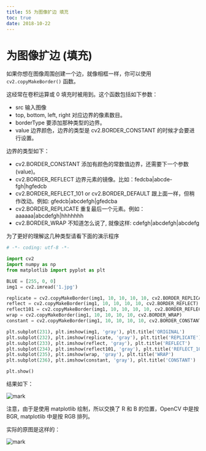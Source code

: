 ```yaml
---
title: 55 为图像扩边 填充
toc: true
date: 2018-10-22
---
```

# 为图像扩边 (填充)

如果你想在图像周围创建一个边，就像相框一样，你可以使用 `cv2.copyMakeBorder()` 函数。

这经常在卷积运算或 0 填充时被用到。这个函数包括如下参数：

- src 输入图像
- top, bottom, left, right 对应边界的像素数目。
- borderType 要添加那种类型的边界。
- value 边界颜色，边界的类型是 cv2.BORDER_CONSTANT 的时候才会要进行设置。

边界的类型如下：

- cv2.BORDER_CONSTANT 添加有颜色的常数值边界，还需要下一个参数 (value)。
- cv2.BORDER_REFLECT 边界元素的镜像。比如：fedcba|abcde-fgh|hgfedcb
- cv2.BORDER_REFLECT_101 or cv2.BORDER_DEFAULT 跟上面一样，但稍作改动。例如: gfedcb|abcdefgh|gfedcba
- cv2.BORDER_REPLICATE 重复最后一个元素。例如：aaaaaa|abcdefgh|hhhhhhh
- cv2.BORDER_WRAP 不知道怎么说了, 就像这样: cdefgh|abcdefgh|abcdefg


为了更好的理解这几种类型请看下面的演示程序

```python
# -*- coding: utf-8 -*-

import cv2
import numpy as np
from matplotlib import pyplot as plt

BLUE = [255, 0, 0]
img1 = cv2.imread('1.jpg')

replicate = cv2.copyMakeBorder(img1, 10, 10, 10, 10, cv2.BORDER_REPLICATE)
reflect = cv2.copyMakeBorder(img1, 10, 10, 10, 10, cv2.BORDER_REFLECT)
reflect101 = cv2.copyMakeBorder(img1, 10, 10, 10, 10, cv2.BORDER_REFLECT_101)
wrap = cv2.copyMakeBorder(img1, 10, 10, 10, 10, cv2.BORDER_WRAP)
constant = cv2.copyMakeBorder(img1, 10, 10, 10, 10, cv2.BORDER_CONSTANT, value=BLUE)

plt.subplot(231), plt.imshow(img1, 'gray'), plt.title('ORIGINAL')
plt.subplot(232), plt.imshow(replicate, 'gray'), plt.title('REPLICATE')
plt.subplot(233), plt.imshow(reflect, 'gray'), plt.title('REFLECT')
plt.subplot(234), plt.imshow(reflect101, 'gray'), plt.title('REFLECT_101')
plt.subplot(235), plt.imshow(wrap, 'gray'), plt.title('WRAP')
plt.subplot(236), plt.imshow(constant, 'gray'), plt.title('CONSTANT')

plt.show()

```

结果如下：


![mark](http://pacdb2bfr.bkt.clouddn.com/blog/image/181022/HHHe56B5i3.png?imageslim)

注意，由于是使用 matplotlib 绘制，所以交换了 R 和 B 的位置，OpenCV 中是按 BGR, matplotlib 中是按 RGB 排列。

实际的原图是这样的：

![mark](http://pacdb2bfr.bkt.clouddn.com/blog/image/181022/KAm89GkA5f.png?imageslim)

